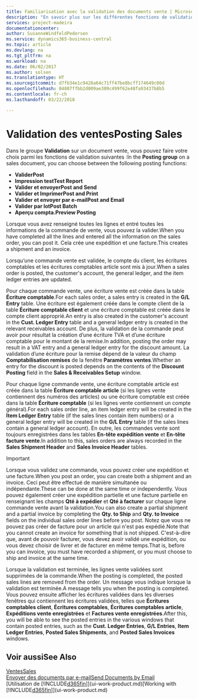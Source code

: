 ```yaml
---
title: Familiarisation avec la validation des documents vente | Microsoft Docs
description: "En savoir plus sur les différentes fonctions de validation pour valider des documents vente."
services: project-madeira
documentationcenter: 
author: SusanneWindfeldPedersen
ms.service: dynamics365-business-central
ms.topic: article
ms.devlang: na
ms.tgt_pltfrm: na
ms.workload: na
ms.date: 06/02/2017
ms.author: solsen
ms.translationtype: HT
ms.sourcegitcommit: d7fb34e1c9428a64c71ff47be8bcff174649c00d
ms.openlocfilehash: 04807ffbb2d009ae309c499f62e48fa93437b8b5
ms.contentlocale: fr-ch
ms.lasthandoff: 03/22/2018

---
```

# <a name="posting-sales"></a><span data-ttu-id="de5a3-103">Validation des ventes</span><span class="sxs-lookup"><span data-stu-id="de5a3-103">Posting Sales</span></span>
<span data-ttu-id="de5a3-104">Dans le groupe **Validation** sur un document vente, vous pouvez faire votre choix parmi les fonctions de validation suivantes :</span><span class="sxs-lookup"><span data-stu-id="de5a3-104">In the **Posting group** on a sales document, you can choose between the following posting functions:</span></span>

* <span data-ttu-id="de5a3-105">**Valider**</span><span class="sxs-lookup"><span data-stu-id="de5a3-105">**Post**</span></span>
* <span data-ttu-id="de5a3-106">**Impression test**</span><span class="sxs-lookup"><span data-stu-id="de5a3-106">**Test Report**</span></span>
* <span data-ttu-id="de5a3-107">**Valider et envoyer**</span><span class="sxs-lookup"><span data-stu-id="de5a3-107">**Post and Send**</span></span>
* <span data-ttu-id="de5a3-108">**Valider et Imprimer**</span><span class="sxs-lookup"><span data-stu-id="de5a3-108">**Post and Print**</span></span>
* <span data-ttu-id="de5a3-109">**Valider et envoyer par e-mail**</span><span class="sxs-lookup"><span data-stu-id="de5a3-109">**Post and Email**</span></span>
* <span data-ttu-id="de5a3-110">**Valider par lot**</span><span class="sxs-lookup"><span data-stu-id="de5a3-110">**Post Batch**</span></span>
* <span data-ttu-id="de5a3-111">**Aperçu compta.**</span><span class="sxs-lookup"><span data-stu-id="de5a3-111">**Preview Posting**</span></span>

<span data-ttu-id="de5a3-112">Lorsque vous avez renseigné toutes les lignes et entré toutes les informations de la commande de vente, vous pouvez la valider.</span><span class="sxs-lookup"><span data-stu-id="de5a3-112">When you have completed all the lines and entered all the information on the sales order, you can post it.</span></span> <span data-ttu-id="de5a3-113">Cela crée une expédition et une facture.</span><span class="sxs-lookup"><span data-stu-id="de5a3-113">This creates a shipment and an invoice.</span></span>

<span data-ttu-id="de5a3-114">Lorsqu’une commande vente est validée, le compte du client, les écritures comptables et les écritures comptables article sont mis à jour.</span><span class="sxs-lookup"><span data-stu-id="de5a3-114">When a sales order is posted, the customer's account, the general ledger, and the item ledger entries are updated.</span></span>

<span data-ttu-id="de5a3-115">Pour chaque commande vente, une écriture vente est créée dans la table **Écriture comptable**.</span><span class="sxs-lookup"><span data-stu-id="de5a3-115">For each sales order, a sales entry is created in the **G/L Entry** table.</span></span> <span data-ttu-id="de5a3-116">Une écriture est également créée dans le compte client de la table **Écriture comptable client** et une écriture comptable est créée dans le compte client approprié.</span><span class="sxs-lookup"><span data-stu-id="de5a3-116">An entry is also created in the customer's account in the **Cust. Ledger Entry** table and a general ledger entry is created in the relevant receivables account.</span></span> <span data-ttu-id="de5a3-117">De plus, la validation de la commande peut avoir pour résultat la création d’une écriture TVA et d’une écriture comptable pour le montant de la remise.</span><span class="sxs-lookup"><span data-stu-id="de5a3-117">In addition, posting the order may result in a VAT entry and a general ledger entry for the discount amount.</span></span> <span data-ttu-id="de5a3-118">La validation d’une écriture pour la remise dépend de la valeur du champ **Comptabilisation remises** de la fenêtre **Paramètres ventes**.</span><span class="sxs-lookup"><span data-stu-id="de5a3-118">Whether an entry for the discount is posted depends on the contents of the **Discount Posting** field in the **Sales & Receivables Setup** window.</span></span>

<span data-ttu-id="de5a3-119">Pour chaque ligne commande vente, une écriture comptable article est créée dans la table **Écriture comptable article** (si les lignes vente contiennent des numéros des articles) ou une écriture comptable est créée dans la table **Écriture comptable** (si les lignes vente contiennent un compte général).</span><span class="sxs-lookup"><span data-stu-id="de5a3-119">For each sales order line, an item ledger entry will be created in the **Item Ledger Entry** table (if the sales lines contain item numbers) or a general ledger entry will be created in the **G/L Entry** table (if the sales lines contain a general ledger account).</span></span> <span data-ttu-id="de5a3-120">En outre, les commandes vente sont toujours enregistrées dans les tables **En-tête expédition vente** et **En-tête facture vente**.</span><span class="sxs-lookup"><span data-stu-id="de5a3-120">In addition to this, sales orders are always recorded in the **Sales Shipment Header** and **Sales Invoice Header** tables.</span></span>

> [!IMPORTANT]  
>   <span data-ttu-id="de5a3-121">Lorsque vous validez une commande, vous pouvez créer une expédition et une facture.</span><span class="sxs-lookup"><span data-stu-id="de5a3-121">When you post an order, you can create both a shipment and an invoice.</span></span> <span data-ttu-id="de5a3-122">Ceci peut être effectué de manière simultanée ou indépendante.</span><span class="sxs-lookup"><span data-stu-id="de5a3-122">These can be done at the same time or independently.</span></span> <span data-ttu-id="de5a3-123">Vous pouvez également créer une expédition partielle et une facture partielle en renseignant les champs **Qté à expédier** et **Qté à facturer** sur chaque ligne commande vente avant la validation.</span><span class="sxs-lookup"><span data-stu-id="de5a3-123">You can also create a partial shipment and a partial invoice by completing the **Qty. to Ship** and **Qty. to Invoice** fields on the individual sales order lines before you post.</span></span> <span data-ttu-id="de5a3-124">Notez que vous ne pouvez pas créer de facture pour un article qui n'est pas expédié.</span><span class="sxs-lookup"><span data-stu-id="de5a3-124">Note that you cannot create an invoice for something that is not shipped.</span></span> <span data-ttu-id="de5a3-125">C'est-à-dire que, avant de pouvoir facturer, vous devez avoir validé une expédition, ou vous devez choisir de livrer et de facturer en même temps.</span><span class="sxs-lookup"><span data-stu-id="de5a3-125">That is, before you can invoice, you must have recorded a shipment, or you must choose to ship and invoice at the same time.</span></span>

<span data-ttu-id="de5a3-126">Lorsque la validation est terminée, les lignes vente validées sont supprimées de la commande.</span><span class="sxs-lookup"><span data-stu-id="de5a3-126">When the posting is completed, the posted sales lines are removed from the order.</span></span> <span data-ttu-id="de5a3-127">Un message vous indique lorsque la validation est terminée.</span><span class="sxs-lookup"><span data-stu-id="de5a3-127">A message tells you when the posting is completed.</span></span> <span data-ttu-id="de5a3-128">Vous pouvez ensuite afficher les écritures validées dans les diverses fenêtres qui contiennent les écritures validées, telles que **Écritures comptables client**, **Écritures comptables**, **Écritures comptables article**, **Expéditions vente enregistrées** et **Factures vente enregistrées**.</span><span class="sxs-lookup"><span data-stu-id="de5a3-128">After this, you will be able to see the posted entries in the various windows that contain posted entries, such as the **Cust. Ledger Entries**, **G/L Entries**, **Item Ledger Entries**, **Posted Sales Shipments**, and **Posted Sales Invoices** windows.</span></span>

## <a name="see-also"></a><span data-ttu-id="de5a3-129">Voir aussi</span><span class="sxs-lookup"><span data-stu-id="de5a3-129">See Also</span></span>
[<span data-ttu-id="de5a3-130">Ventes</span><span class="sxs-lookup"><span data-stu-id="de5a3-130">Sales</span></span>](sales-manage-sales.md)  
[<span data-ttu-id="de5a3-131">Envoyer des documents par e-mail</span><span class="sxs-lookup"><span data-stu-id="de5a3-131">Send Documents by Email</span></span>](ui-how-send-documents-email.md)  
<span data-ttu-id="de5a3-132">[Utilisation de [!INCLUDE[d365fin](includes/d365fin_md.md)]](ui-work-product.md)</span><span class="sxs-lookup"><span data-stu-id="de5a3-132">[Working with [!INCLUDE[d365fin](includes/d365fin_md.md)]](ui-work-product.md)</span></span>


